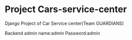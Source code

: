 # **Project Cars-service-center**

Django Project of Car Service center(Team GUARDIANS)

Backend admin name:admin
Password:admin
